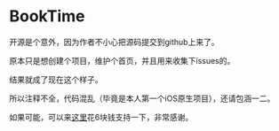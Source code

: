 # BookTime
开源是个意外，因为作者不小心把源码提交到github上来了。

原本只是想创建个项目，维护个首页，并且用来收集下issues的。

结果就成了现在这个样子。

所以注释不全，代码混乱（毕竟是本人第一个iOS原生项目），还请包涵一二。

如果可能，可以来[这里](https://apps.apple.com/cn/app/booktime-%E6%82%A8%E7%9A%84%E9%98%85%E8%AF%BB%E8%AE%A1%E6%97%B6%E4%BC%B4%E4%BE%A3/id1600654269)花6块钱支持一下，非常感谢。
